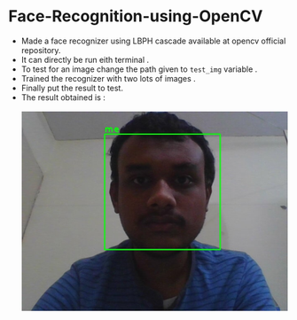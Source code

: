 # Face-Recognition-using-OpenCV
- Made a face recognizer using LBPH cascade available at opencv official repository.
- It can directly be run eith terminal .
- To test for an image change the path given to ```test_img``` variable .
- Trained the recognizer with two lots of images .
- Finally put the result to test.
- The result obtained is : <br><br><img src = 'https://github.com/nileshpatra/Face-Recognition-using-OpenCV/blob/master/Face-Recognition-using-OpenCV/saved.jpg'>

